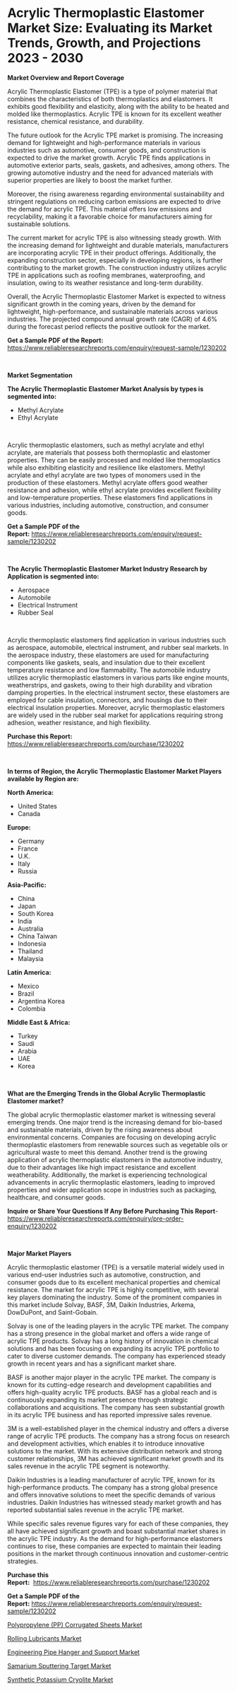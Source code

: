 <p><h1>Acrylic Thermoplastic Elastomer Market Size: Evaluating its Market Trends, Growth, and Projections 2023 - 2030</h1></p><p><strong>Market Overview and Report Coverage</strong></p>
<p><p>Acrylic Thermoplastic Elastomer (TPE) is a type of polymer material that combines the characteristics of both thermoplastics and elastomers. It exhibits good flexibility and elasticity, along with the ability to be heated and molded like thermoplastics. Acrylic TPE is known for its excellent weather resistance, chemical resistance, and durability.</p><p>The future outlook for the Acrylic TPE market is promising. The increasing demand for lightweight and high-performance materials in various industries such as automotive, consumer goods, and construction is expected to drive the market growth. Acrylic TPE finds applications in automotive exterior parts, seals, gaskets, and adhesives, among others. The growing automotive industry and the need for advanced materials with superior properties are likely to boost the market further.</p><p>Moreover, the rising awareness regarding environmental sustainability and stringent regulations on reducing carbon emissions are expected to drive the demand for acrylic TPE. This material offers low emissions and recyclability, making it a favorable choice for manufacturers aiming for sustainable solutions.</p><p>The current market for acrylic TPE is also witnessing steady growth. With the increasing demand for lightweight and durable materials, manufacturers are incorporating acrylic TPE in their product offerings. Additionally, the expanding construction sector, especially in developing regions, is further contributing to the market growth. The construction industry utilizes acrylic TPE in applications such as roofing membranes, waterproofing, and insulation, owing to its weather resistance and long-term durability.</p><p>Overall, the Acrylic Thermoplastic Elastomer Market is expected to witness significant growth in the coming years, driven by the demand for lightweight, high-performance, and sustainable materials across various industries. The projected compound annual growth rate (CAGR) of 4.6% during the forecast period reflects the positive outlook for the market.</p></p>
<p><strong>Get a Sample PDF of the Report:</strong> <a href="https://www.reliableresearchreports.com/enquiry/request-sample/1230202">https://www.reliableresearchreports.com/enquiry/request-sample/1230202</a></p>
<p>&nbsp;</p>
<p><strong>Market Segmentation</strong></p>
<p><strong>The Acrylic Thermoplastic Elastomer Market Analysis by types is segmented into:</strong></p>
<p><ul><li>Methyl Acrylate</li><li>Ethyl Acrylate</li></ul></p>
<p>&nbsp;</p>
<p><p>Acrylic thermoplastic elastomers, such as methyl acrylate and ethyl acrylate, are materials that possess both thermoplastic and elastomer properties. They can be easily processed and molded like thermoplastics while also exhibiting elasticity and resilience like elastomers. Methyl acrylate and ethyl acrylate are two types of monomers used in the production of these elastomers. Methyl acrylate offers good weather resistance and adhesion, while ethyl acrylate provides excellent flexibility and low-temperature properties. These elastomers find applications in various industries, including automotive, construction, and consumer goods.</p></p>
<p><strong>Get a Sample PDF of the Report:</strong>&nbsp;<a href="https://www.reliableresearchreports.com/enquiry/request-sample/1230202">https://www.reliableresearchreports.com/enquiry/request-sample/1230202</a></p>
<p>&nbsp;</p>
<p><strong>The Acrylic Thermoplastic Elastomer Market Industry Research by Application is segmented into:</strong></p>
<p><ul><li>Aerospace</li><li>Automobile</li><li>Electrical Instrument</li><li>Rubber Seal</li></ul></p>
<p>&nbsp;</p>
<p><p>Acrylic thermoplastic elastomers find application in various industries such as aerospace, automobile, electrical instrument, and rubber seal markets. In the aerospace industry, these elastomers are used for manufacturing components like gaskets, seals, and insulation due to their excellent temperature resistance and low flammability. The automobile industry utilizes acrylic thermoplastic elastomers in various parts like engine mounts, weatherstrips, and gaskets, owing to their high durability and vibration damping properties. In the electrical instrument sector, these elastomers are employed for cable insulation, connectors, and housings due to their electrical insulation properties. Moreover, acrylic thermoplastic elastomers are widely used in the rubber seal market for applications requiring strong adhesion, weather resistance, and high flexibility.</p></p>
<p><strong>Purchase this Report:</strong>&nbsp; <a href="https://www.reliableresearchreports.com/purchase/1230202">https://www.reliableresearchreports.com/purchase/1230202</a></p>
<p>&nbsp;</p>
<p><strong>In terms of Region, the Acrylic Thermoplastic Elastomer Market Players available by Region are:</strong></p>
<p>
    <p> <strong> North America: </strong>
        <ul>
            <li>United States</li>
            <li>Canada</li>
        </ul>
        </p> 
    <p> <strong> Europe: </strong>
        <ul>
            <li>Germany</li>
            <li>France</li>
            <li>U.K.</li>
            <li>Italy</li>
            <li>Russia</li>
        </ul>
        </p> 
    <p> <strong> Asia-Pacific: </strong>
        <ul>
            <li>China</li>
            <li>Japan</li>
            <li>South Korea</li>
            <li>India</li>
            <li>Australia</li>
            <li>China Taiwan</li>
            <li>Indonesia</li>
            <li>Thailand</li>
            <li>Malaysia</li>
        </ul>
        </p> 
    <p> <strong> Latin America: </strong>
        <ul>
            <li>Mexico</li>
            <li>Brazil</li>
            <li>Argentina Korea</li>
            <li>Colombia</li>
        </ul>
        </p> 
    <p> <strong> Middle East & Africa: </strong>
        <ul>
            <li>Turkey</li>
            <li>Saudi</li>
            <li>Arabia</li>
            <li>UAE</li>
            <li>Korea</li>
        </ul>
    </p>
    </p>
<p>&nbsp;</p>
<p><strong>What are the Emerging Trends in the Global Acrylic Thermoplastic Elastomer market?</strong></p>
<p><p>The global acrylic thermoplastic elastomer market is witnessing several emerging trends. One major trend is the increasing demand for bio-based and sustainable materials, driven by the rising awareness about environmental concerns. Companies are focusing on developing acrylic thermoplastic elastomers from renewable sources such as vegetable oils or agricultural waste to meet this demand. Another trend is the growing application of acrylic thermoplastic elastomers in the automotive industry, due to their advantages like high impact resistance and excellent weatherability. Additionally, the market is experiencing technological advancements in acrylic thermoplastic elastomers, leading to improved properties and wider application scope in industries such as packaging, healthcare, and consumer goods.</p></p>
<p><strong>Inquire or Share Your Questions If Any Before Purchasing This Report</strong>- <a href="https://www.reliableresearchreports.com/enquiry/pre-order-enquiry/1230202">https://www.reliableresearchreports.com/enquiry/pre-order-enquiry/1230202</a></p>
<p>&nbsp;</p>
<p><strong>Major Market Players</strong></p>
<p><p>Acrylic thermoplastic elastomer (TPE) is a versatile material widely used in various end-user industries such as automotive, construction, and consumer goods due to its excellent mechanical properties and chemical resistance. The market for acrylic TPE is highly competitive, with several key players dominating the industry. Some of the prominent companies in this market include Solvay, BASF, 3M, Daikin Industries, Arkema, DowDuPont, and Saint-Gobain.</p><p>Solvay is one of the leading players in the acrylic TPE market. The company has a strong presence in the global market and offers a wide range of acrylic TPE products. Solvay has a long history of innovation in chemical solutions and has been focusing on expanding its acrylic TPE portfolio to cater to diverse customer demands. The company has experienced steady growth in recent years and has a significant market share.</p><p>BASF is another major player in the acrylic TPE market. The company is known for its cutting-edge research and development capabilities and offers high-quality acrylic TPE products. BASF has a global reach and is continuously expanding its market presence through strategic collaborations and acquisitions. The company has seen substantial growth in its acrylic TPE business and has reported impressive sales revenue.</p><p>3M is a well-established player in the chemical industry and offers a diverse range of acrylic TPE products. The company has a strong focus on research and development activities, which enables it to introduce innovative solutions to the market. With its extensive distribution network and strong customer relationships, 3M has achieved significant market growth and its sales revenue in the acrylic TPE segment is noteworthy.</p><p>Daikin Industries is a leading manufacturer of acrylic TPE, known for its high-performance products. The company has a strong global presence and offers innovative solutions to meet the specific demands of various industries. Daikin Industries has witnessed steady market growth and has reported substantial sales revenue in the acrylic TPE market.</p><p>While specific sales revenue figures vary for each of these companies, they all have achieved significant growth and boast substantial market shares in the acrylic TPE industry. As the demand for high-performance elastomers continues to rise, these companies are expected to maintain their leading positions in the market through continuous innovation and customer-centric strategies.</p></p>
<p><strong>Purchase this Report:</strong>&nbsp;&nbsp;<a href="https://www.reliableresearchreports.com/purchase/1230202">https://www.reliableresearchreports.com/purchase/1230202</a></p>
<p></p>
<p><strong>Get a Sample PDF of the Report:</strong>&nbsp;<a href="https://www.reliableresearchreports.com/enquiry/request-sample/1230202">https://www.reliableresearchreports.com/enquiry/request-sample/1230202</a></p>
<p><p><a href="https://github.com/Chiragrp23/Market-Research-Report-List-2/blob/main/polypropylene-pp-corrugated-sheets-market.md">Polypropylene (PP) Corrugated Sheets Market</a></p><p><a href="https://github.com/ChiragRp1/Market-Research-Report-List-2/blob/main/rolling-lubricants-market.md">Rolling Lubricants Market</a></p><p><a href="https://github.com/ChiragRP21/Market-Research-Report-List-2/blob/main/engineering-pipe-hanger-and-support-market.md">Engineering Pipe Hanger and Support Market</a></p><p><a href="https://github.com/Chiragrp24/Market-Research-Report-List-2/blob/main/samarium-sputtering-target-market.md">Samarium Sputtering Target Market</a></p><p><a href="https://github.com/Chiragrp22/Market-Research-Report-List-2/blob/main/synthetic-potassium-cryolite-market.md">Synthetic Potassium Cryolite Market</a></p></p>